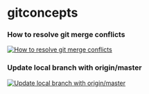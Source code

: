 # gitconcepts


### How to resolve git merge conflicts
[![How to resolve git merge conflicts](https://img.youtube.com/vi/iNqHuwLW-tg/0.jpg)](https://www.youtube.com/watch?v=iNqHuwLW-tg)

### Update local branch with origin/master
[![Update local branch with origin/master](https://img.youtube.com/vi/y3L6avcYCNs/0.jpg)](https://www.youtube.com/watch?v=y3L6avcYCNs)

